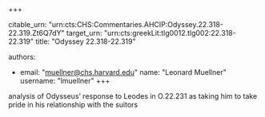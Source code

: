 +++


citable_urn: "urn:cts:CHS:Commentaries.AHCIP:Odyssey.22.318-22.319.Zt6Q7dY"
target_urn: "urn:cts:greekLit:tlg0012.tlg002:22.318-22.319"
title: "Odyssey 22.318-22.319"

authors:
- email: "muellner@chs.harvard.edu"
  name: "Leonard Muellner"
  username: "lmuellner"
+++

<p>analysis of Odysseus’ response to Leodes in O.22.231 as taking him to take pride in his relationship with the suitors</p>
